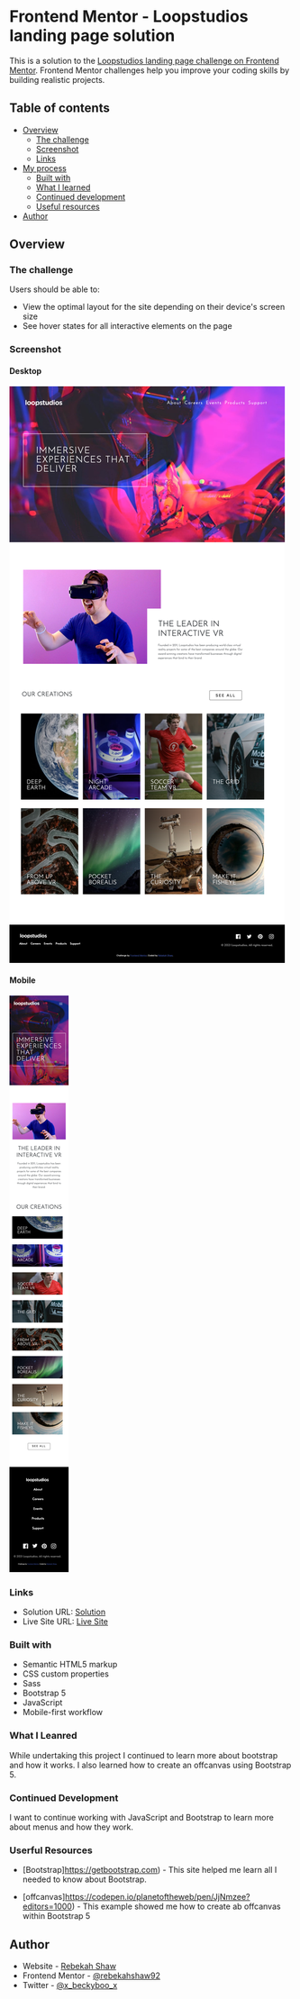 # Frontend Mentor - Loopstudios landing page solution

This is a solution to the [Loopstudios landing page challenge on Frontend Mentor](https://www.frontendmentor.io/challenges/loopstudios-landing-page-N88J5Onjw). Frontend Mentor challenges help you improve your coding skills by building realistic projects. 

## Table of contents

- [Overview](#overview)
  - [The challenge](#the-challenge)
  - [Screenshot](#screenshot)
  - [Links](#links)
- [My process](#my-process)
  - [Built with](#built-with)
  - [What I learned](#what-i-learned)
  - [Continued development](#continued-development)
  - [Useful resources](#useful-resources)
- [Author](#author)

## Overview

### The challenge

Users should be able to:

- View the optimal layout for the site depending on their device's screen size
- See hover states for all interactive elements on the page

### Screenshot

#### Desktop

![Desktop](images/desktop.png)

#### Mobile

![Mobile](images/mobile.png)

### Links


- Solution URL: [ Solution](https://github.com/rebekahshaw92//loopstudios-landing-page)
- Live Site URL: [Live Site](https://rebekahshaw92.github.io/loopstudios-landing-page/)

### Built with

- Semantic HTML5 markup
- CSS custom properties
- Sass
- Bootstrap 5
- JavaScript
- Mobile-first workflow

### What I Leanred 

While undertaking this project I continued to learn more about bootstrap and how it works. I also learned how to create an offcanvas using Bootstrap 5.

### Continued Development 

I want to continue working with JavaScript and Bootstrap to learn more about menus and how they work.

### Userful Resources 

- [Bootstrap]https://getbootstrap.com) - This site helped me learn all I needed to know about Bootstrap.

- [offcanvas]https://codepen.io/planetoftheweb/pen/JjNmzee?editors=1000) - This example showed me how to create ab offcanvas within Bootstrap 5

## Author

- Website - [Rebekah Shaw](https://www.rebekahshaw.com)
- Frontend Mentor - [@rebekahshaw92](https://www.frontendmentor.io/profile/rebekahshaw92)
- Twitter - [@x_beckyboo_x](https://www.twitter.com/x_beckyboo_x)